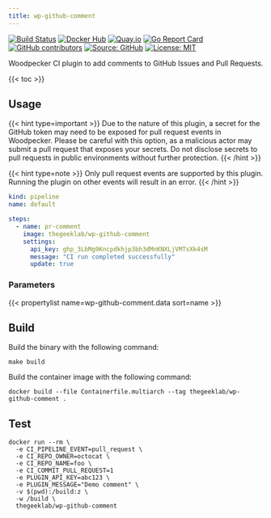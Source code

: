 ```yaml
---
title: wp-github-comment
---
```


[![Build Status](https://ci.thegeeklab.de/api/badges/thegeeklab/wp-github-comment/status.svg)](https://ci.thegeeklab.de/repos/thegeeklab/wp-github-comment)
[![Docker Hub](https://img.shields.io/badge/dockerhub-latest-blue.svg?logo=docker&logoColor=white)](https://hub.docker.com/r/thegeeklab/wp-github-comment)
[![Quay.io](https://img.shields.io/badge/quay-latest-blue.svg?logo=docker&logoColor=white)](https://quay.io/repository/thegeeklab/wp-github-comment)
[![Go Report Card](https://goreportcard.com/badge/github.com/thegeeklab/wp-github-comment)](https://goreportcard.com/report/github.com/thegeeklab/wp-github-comment)
[![GitHub contributors](https://img.shields.io/github/contributors/thegeeklab/wp-github-comment)](https://github.com/thegeeklab/wp-github-comment/graphs/contributors)
[![Source: GitHub](https://img.shields.io/badge/source-github-blue.svg?logo=github&logoColor=white)](https://github.com/thegeeklab/wp-github-comment)
[![License: MIT](https://img.shields.io/github/license/thegeeklab/wp-github-comment)](https://github.com/thegeeklab/wp-github-comment/blob/main/LICENSE)

Woodpecker CI plugin to add comments to GitHub Issues and Pull Requests.

<!-- prettier-ignore-start -->
<!-- spellchecker-disable -->
{{< toc >}}
<!-- spellchecker-enable -->
<!-- prettier-ignore-end -->

## Usage

{{< hint type=important >}}
Due to the nature of this plugin, a secret for the GitHub token may need to be exposed for pull request events in Woodpecker. Please be careful with this option, as a malicious actor may submit a pull request that exposes your secrets. Do not disclose secrets to pull requests in public environments without further protection.
{{< /hint >}}

{{< hint type=note >}}
Only pull request events are supported by this plugin. Running the plugin on other events will result in an error.
{{< /hint >}}

```YAML
kind: pipeline
name: default

steps:
  - name: pr-comment
    image: thegeeklab/wp-github-comment
    settings:
      api_key: ghp_3LbMg9Kncpdkhjp3bh3dMnKNXLjVMTsXk4sM
      message: "CI run completed successfully"
      update: true
```

### Parameters

<!-- prettier-ignore-start -->
<!-- spellchecker-disable -->
{{< propertylist name=wp-github-comment.data sort=name >}}
<!-- spellchecker-enable -->
<!-- prettier-ignore-end -->

## Build

Build the binary with the following command:

```shell
make build
```

Build the container image with the following command:

```shell
docker build --file Containerfile.multiarch --tag thegeeklab/wp-github-comment .
```

## Test

```Shell
docker run --rm \
  -e CI_PIPELINE_EVENT=pull_request \
  -e CI_REPO_OWNER=octocat \
  -e CI_REPO_NAME=foo \
  -e CI_COMMIT_PULL_REQUEST=1
  -e PLUGIN_API_KEY=abc123 \
  -e PLUGIN_MESSAGE="Demo comment" \
  -v $(pwd):/build:z \
  -w /build \
  thegeeklab/wp-github-comment
```
